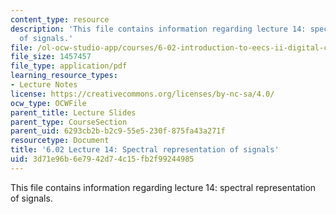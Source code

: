 ```yaml
---
content_type: resource
description: 'This file contains information regarding lecture 14: spectral representation
  of signals.'
file: /ol-ocw-studio-app/courses/6-02-introduction-to-eecs-ii-digital-communication-systems-fall-2012/3d71e96b6e7942d74c15fb2f99244985_MIT6_02F12_lec14.pdf
file_size: 1457457
file_type: application/pdf
learning_resource_types:
- Lecture Notes
license: https://creativecommons.org/licenses/by-nc-sa/4.0/
ocw_type: OCWFile
parent_title: Lecture Slides
parent_type: CourseSection
parent_uid: 6293cb2b-b2c9-55e5-230f-875fa43a271f
resourcetype: Document
title: '6.02 Lecture 14: Spectral representation of signals'
uid: 3d71e96b-6e79-42d7-4c15-fb2f99244985
---
```

This file contains information regarding lecture 14: spectral representation of signals.